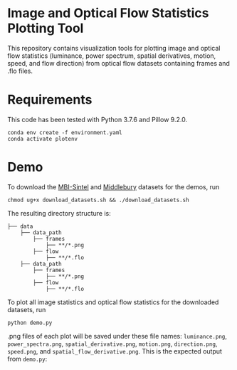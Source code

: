 # Image and Optical Flow Statistics Plotting Tool
This repository contains visualization tools for plotting image and optical flow statistics (luminance, power spectrum, spatial derivatives, motion, speed, and flow direction)
from optical flow datasets containing frames and .flo files.

# Requirements
This code has been tested with Python 3.7.6 and Pillow 9.2.0.

    conda env create -f environment.yaml
    conda activate plotenv
    
# Demo
To download the [MBI-Sintel](http://sintel.is.tue.mpg.de/) and [Middlebury](https://vision.middlebury.edu/flow/data/) datasets for the demos, run

    chmod ug+x download_datasets.sh && ./download_datasets.sh
    
The resulting directory structure is:

    ├── data
        ├── data_path
            ├── frames
                ├── **/*.png
            ├── flow
                ├── **/*.flo
        ├── data_path
            ├── frames
                ├── **/*.png
            ├── flow
                ├── **/*.flo
                
To plot all image statistics and optical flow statistics for the downloaded datasets, run

    python demo.py
    
.png files of each plot will be saved under these file names: `luminance.png`, `power_spectra.png`, `spatial_derivative.png`, `motion.png`, `direction.png`, `speed.png`, and `spatial_flow_derivative.png`. This is the expected output from `demo.py`:
